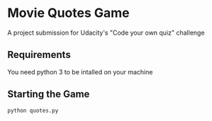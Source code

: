 # Movie Quotes Game
A project submission for Udacity's "Code your own quiz" challenge

## Requirements
You need python 3 to be intalled on your machine

## Starting the Game
`python quotes.py`